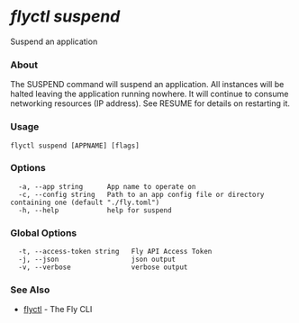# _flyctl suspend_

Suspend an application

### About

The SUSPEND command will suspend an application. 
All instances will be halted leaving the application running nowhere.
It will continue to consume networking resources (IP address). See RESUME
for details on restarting it.

### Usage
```
flyctl suspend [APPNAME] [flags]
```

### Options

```
  -a, --app string      App name to operate on
  -c, --config string   Path to an app config file or directory containing one (default "./fly.toml")
  -h, --help            help for suspend
```

### Global Options

```
  -t, --access-token string   Fly API Access Token
  -j, --json                  json output
  -v, --verbose               verbose output
```

### See Also

* [flyctl](/docs/flyctl/help/)	 - The Fly CLI

